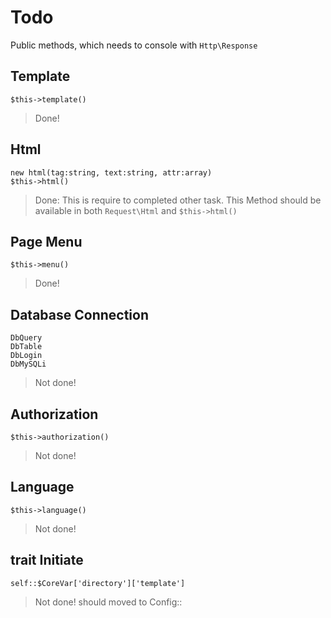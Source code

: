 # Todo
Public methods, which needs to console with `Http\Response`

## Template
    $this->template()
> Done!

## Html
    new html(tag:string, text:string, attr:array)
    $this->html()
> Done: This is require to completed other task. This Method should be available in both `Request\Html` and `$this->html()`

## Page Menu
    $this->menu()
> Done!

## Database Connection
    DbQuery
    DbTable
    DbLogin
    DbMySQLi
> Not done!

## Authorization
    $this->authorization()
> Not done!

## Language
    $this->language()
> Not done!

## trait Initiate
    self::$CoreVar['directory']['template']
> Not done! should moved to Config::
